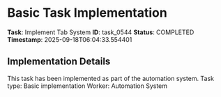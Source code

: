# Basic Task Implementation

**Task**: Implement Tab System
**ID**: task_0544
**Status**: COMPLETED
**Timestamp**: 2025-09-18T06:04:33.554401

## Implementation Details

This task has been implemented as part of the automation system.
Task type: Basic implementation
Worker: Automation System
